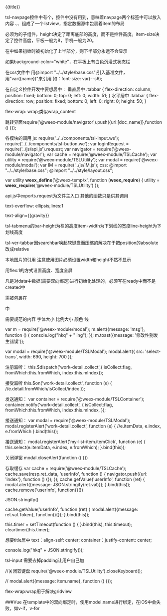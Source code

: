 <tsl-navpage background-color="{{backgroundColor}}" right-item-src="contact-detail-ico4" title="tsl-components" onviewappear="viewappear">
    <tsl-listview editstyle="delete" canmove="{{canMove}}" onmove="{{moveCell}}" action="{{actions}}" onaction="{{actionHandle}}">
        <tsl-cell repeat="{{list}}">
            <tsl-list-item class="item">
                <div class="alignItem" index={{$index}} onclick="itemClick">
                    <text class="title">{{title}}</text>
                </div>
            </tsl-list-item>
        </tsl-cell>
    </tsl-listview>
</tsl-navpage>

tsl-navpage控件中有个<content></content>，控件中没有用到，意味着navpage两个标签中可以放入内容
<tsl-listview>、<tsl-cell>、<tls-list-item>组成了一个listview，<tsl-cell>指定数据源<tsl-list-item>中包裹着item的布局

<indicator>必须为<slider>的子组件，height决定了距离底部的高度，而不是控件高度。item-size决定了控件高度，平板一般为8，手机一般为20。

<tsl-listview>在<scroller>中如果初始时被初始化了上半部分，则下半部分永远不会显示

<tsl-navbar>如果background-color="white"，在平板上有白色沉浸式状态栏

<scroller scroll-direction="horizontal" style="flex:1;flex-direction:row;" show-scrollbar="false">

在css文件中 用@import "../../style/base.css";引入基准文件，用"var({name})"来引用 如：font-size: var(--s6);

在自定义控件开发中要想居中：
垂直居中
.tabbar {
    flex-direction: column;
    position: fixed;
    bottom: 0;
    top: 0;
    left: 0;
    width: 51;
}
水平居中
.tabbar {
    flex-direction: row;
    position: fixed;
    bottom: 0;
    left: 0;
    right: 0;
    height: 50;
}

flex-wrap: wrap;类似wrap_content

跳转界面require('@weex-module/navigator').push({url:[doc_name]},function () {});

各模块的调用 js:
require('../../components/tsl-input.we');
require('../../components/tsl-button.we');
var loginRequest = require('../js/api.js').request;
var navigator = require('@weex-module/navigator');
var cache = require('@weex-module/TSLCache');
var utility = require('@weex-module/TSLUtility');
var modal = require('@weex-module/modal');
var IM = require('../js/IM.js');
css:
@import "../../style/base.css";
@import "../../style/layout.css";

var utility
__weex_define__('@weex-temp/x', function (__weex_require__) {
    utility = __weex_require__('@weex-module/TSLUtility')
});

api.js中exports.request为文件主入口 其他的函数只是供其调用

text-overflow: ellipsis;lines:1

text-align={{gravity}}

tsl-tabmenu的bar-height为栏的高度item-width为下划线的宽度line-height为下划线高度

tsl-ver-tabbar因searchbar唤起软键盘而压缩的解决在于把position的absolute改成relative

本地图片的引用 注意使用图片必须设置width和height不然不显示

用flex:1的方式设置高度、宽度全屏

凡是对data中数据(需要双向绑定)进行初始化处理的，必须写在ready中而不是created中

<tsl-input>需被包裹在<div>中

需要规范的内容
字体大小
比例大小
颜色
线


var m = require('@weex-module/modal');
m.alert({message: 'msg'}, function () {
    console.log("hkq" + " ing");
});
m.toast({message: '修改性别发生错误'});

var modal = require('@weex-module/TSLModal');
modal.alert({
    src: 'select-trans',
    width: 690,
    height: 700
});

注册监听：
this.$dispatch('work-detail.collect',{
    isCollect:flag,
    fromWhich:this.fromWhich,
    index:this.mIndex});

接受监听
this.$on('work-detail.collect', function (e) {
    //e.detail.fromWhich/isCollect/index
});

发送通知：
var container = require('@weex-module/TSLContainer');
container.notify('work-detail.collect', {
    isCollect:flag,
    fromWhich:this.fromWhich,
    index:this.mIndex,
});

接送通知：
var modal = require('@weex-module/TSLModal');
modal.registerAlert('work-detail.collect', function (e) {
    //e.itemData, e.index, e.fromWhich
}.bind(this));

接送通知：
modal.registerAlert('my-list-item.itemClick', function (e) {
    this.select(e.itemData, e.index, e.fromWhich);
}.bind(this));

关闭弹窗
modal.closeAlert(function () {})

存取缓存
var cache = require('@weex-module/TSLCache');
cache.save(resp.ret_data, 'userInfo', function () {
    navigator.push({url: 'index'}, function () {});
});
cache.getValue('userInfo', function (ret) {
    modal.alert({message: JSON.stringify(ret.val)});
}.bind(this));
cache.remove('userInfo', function{}())

JSON.stringify()

cache.getValue('userInfo', function (ret) {
    modal.alert({message: ret.val.Token}, function(){});
}.bind(this));

this.timer = setTimeout(function () {
}.bind(this), this.timeout);
cleartimer(this.timer);

想要title居中
text：align-self: center;
container：justify-content: center;

console.log("hkq" + JSON.stringify());

tsl-input 需要去掉padding让用户自己加

//关闭软键盘
require('@weex-module/TSLUtility').closeKeyboard();

// modal.alert({message: item.name}, function () {});

flex-wrap:wrap用于解决gridview




###Vue
在template中的双向绑定时，使用model.name进行绑定，在iOS中会失败，如v-if，v-for